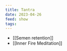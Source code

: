 ```yaml
---
title: Tantra
date: 2023-04-26
feed: show
tags:
---
```


- [[Semen retention]]
- [[Inner Fire Meditation]]